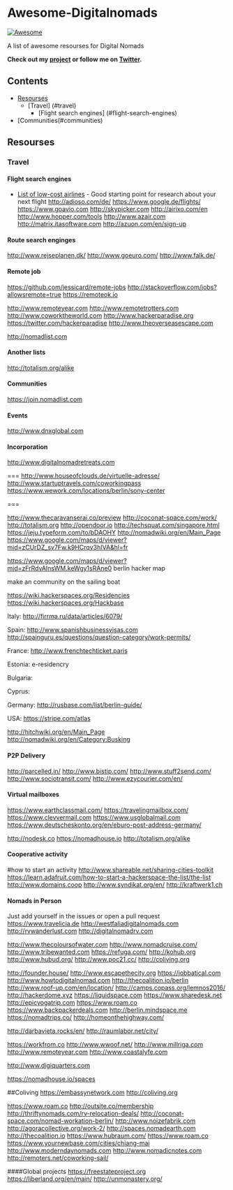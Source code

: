 Awesome-Digitalnomads
=======================

[![Awesome](https://cdn.rawgit.com/sindresorhus/awesome/d7305f38d29fed78fa85652e3a63e154dd8e8829/media/badge.svg)](https://github.com/sindresorhus/awesome)


A list of awesome resourses for Digital Nomads

**Check out my [project](https://nomad.science) or follow me on [Twitter](https://twitter.com/kevit).**

## Contents

- [Resourses](#resourses)
	- [Travel] (#travel)
		- [Flight search engines] (#flight-search-engines)
- [Communities(#communities)

## Resourses
### Travel
#### Flight search engines
- [List of low-cost airlines](https://en.wikipedia.org/wiki/List_of_low-cost_airlines) - Good starting point for research about your next flight
http://adioso.com/de/
https://www.google.de/flights/
https://www.goavio.com
http://skypicker.com
http://airixo.com/en
http://www.hopper.com/tools
http://www.azair.com
http://matrix.itasoftware.com
http://azuon.com/en/sign-up


#### Route search enginges
http://www.rejseplanen.dk/
http://www.goeuro.com/
http://www.falk.de/

#### Remote job
https://github.com/jessicard/remote-jobs
http://stackoverflow.com/jobs?allowsremote=true
https://remoteok.io

http://www.remoteyear.com
http://www.remotetrotters.com
http://www.coworktheworld.com
http://www.hackerparadise.org
https://twitter.com/hackerparadise
http://www.theoverseasescape.com


http://nomadlist.com


#### Another lists
http://totalism.org/alike

#### Communities
https://join.nomadlist.com

#### Events
http://www.dnxglobal.com

#### Incorporation




http://www.digitalnomadretreats.com


===
http://www.houseofclouds.de/virtuelle-adresse/
http://www.startuptravels.com/coworkingpass
https://www.wework.com/locations/berlin/sony-center

===


http://www.thecaravanserai.co/preview
http://coconat-space.com/work/
http://totalism.org
http://opendoor.io
http://techsquat.com/singapore.html
https://jeju.typeform.com/to/bDAOHY
http://nomadwiki.org/en/Main_Page
https://www.google.com/maps/d/viewer?mid=zCUrDZ_sv7Fw.k9HCrqv3hIVA&hl=fr

https://www.google.com/maps/d/viewer?mid=zFrRdvAInsWM.keWgy1sRAne0
berlin hacker map

make an community on the sailing boat



https://wiki.hackerspaces.org/Residencies
https://wiki.hackerspaces.org/Hackbase




Italy:
http://firrma.ru/data/articles/6079/

Spain:
http://www.spanishbusinessvisas.com
http://spainguru.es/questions/question-category/work-permits/

France:
http://www.frenchtechticket.paris


Estonia:
e-residencry

Bulgaria:

Cyprus:

Germany:
http://rusbase.com/list/berlin-guide/


USA:
https://stripe.com/atlas



http://hitchwiki.org/en/Main_Page
http://nomadwiki.org/en/Category:Busking




#### P2P Delivery
http://parcelled.in/
http://www.bistip.com/
http://www.stuff2send.com/
http://www.sociotransit.com/
http://www.ezycourier.com/en/


#### Virtual mailboxes
https://www.earthclassmail.com/
https://travelingmailbox.com/
https://www.clevvermail.com
https://www.usglobalmail.com
https://www.deutscheskonto.org/en/eburo-post-address-germany/


http://nodesk.co
https://nomadhouse.io
http://totalism.org/alike


#### Cooperative activity

#how to start an activity
http://www.shareable.net/sharing-cities-toolkit
https://learn.adafruit.com/how-to-start-a-hackerspace-the-list/the-list
http://www.domains.coop
http://www.syndikat.org/en/
http://kraftwerk1.ch


#### Nomads in Person
Just add yourself in the issues or open a pull request
https://www.travelicia.de
http://westfaliadigitalnomads.com
http://rvwanderlust.com
http://digitalnomadrv.com


http://www.thecoloursofwater.com
http://www.nomadcruise.com/
http://www.tribewanted.com
https://refuga.com/
http://kohub.org
http://www.hubud.org/
http://www.poc21.cc/
http://coliving.org



http://founder.house/
http://www.escapethecity.org
https://jobbatical.com
http://www.howtodigitalnomad.com
http://thecoalition.io/berlin
http://www.roof-up.com/en/location/
http://camps.copass.org/lemnos2016/
http://hackerdome.xyz
https://liquidspace.com
https://www.sharedesk.net
http://epicyogatrip.com
https://www.roam.co
https://www.backpackerdeals.com
http://berlin.mindspace.me
https://nomadtrips.co/
http://homeonthehighway.com/

http://darbavieta.rocks/en/
http://raumlabor.net/city/

https://workfrom.co
http://www.wwoof.net/
http://www.millriga.com
http://www.remoteyear.com
http://www.coastalyfe.com

http://www.digiquarters.com


https://nomadhouse.io/spaces


##Coliving
https://embassynetwork.com
http://coliving.org


https://www.roam.co
http://outsite.co/membership
http://thriftynomads.com/rv-relocation-deals/
http://coconat-space.com/nomad-workation-berlin/
http://www.noizefabrik.com
http://agoracollective.org/work-2/
http://spaces.nomadearth.com
http://thecoalition.io
https://www.hubraum.com/
https://www.roam.co
https://www.yournewbase.com/cities/chiang-mai
http://www.moderndaynomads.com
http://www.nomadicnotes.com
http://remoters.net/coworking-sail/

####Global projects
https://freestateproject.org
https://liberland.org/en/main/
http://unmonastery.org/
